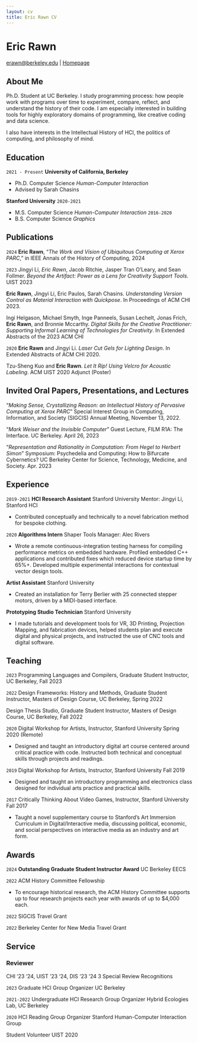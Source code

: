 ```yaml
---
layout: cv
title: Eric Rawn CV
---
```

# Eric Rawn


<div id="webaddress">
<a href="erawn@berkeley.edu">erawn@berkeley.edu</a>
| <a href="ericrawn.media">Homepage</a>
</div>


## About Me
Ph.D. Student at UC Berkeley. I study programming process: how people work with programs over time to experiment, compare, reflect, and understand the history of their code. I am especially interested in building tools for highly exploratory domains of programming, like creative coding and data science.

I also have interests in the Intellectual History of HCI, the politics of computing, and philosophy of mind. 


## Education
`2021 - Present`
__University of California, Berkeley__
- Ph.D. Computer Science *Human-Computer Interaction*
- Advised by Sarah Chasins

__Stanford University__
`2020-2021`
- M.S. Computer Science _Human-Computer Interaction_
`2016-2020`
- B.S. Computer Science _Graphics_

## Publications
`2024`
**Eric Rawn**, “_The Work and Vision of Ubiquitous Computing at Xerox PARC_,” in IEEE Annals of the History of Computing, 2024

`2023`
Jingyi Li, _Eric Rawn_, Jacob Ritchie, Jasper Tran O’Leary, and Sean Follmer. _Beyond the Artifact: Power as a Lens for Creativity Support Tools_. UIST  2023

**Eric Rawn**, Jingyi Li, Eric Paulos, Sarah Chasins. _Understanding Version Control as Material Interaction with Quickpose_. In Proceedings of ACM CHI 2023.

Ingi Helgason, Michael Smyth, Inge Panneels, Susan Lechelt, Jonas Frich, **Eric Rawn**, and Bronnie Mccarthy. _Digital Skills for the Creative Practitioner: Supporting Informal Learning of Technologies for Creativity_. In Extended Abstracts of the 2023 ACM CHI

`2020`
**Eric Rawn** and Jingyi Li. _Laser Cut Gels for Lighting Design_. In Extended Abstracts of ACM CHI 2020.

Tzu-Sheng Kuo and **Eric Rawn**. _Let It Rip! Using Velcro for Acoustic Labeling_. ACM UIST 2020 Adjunct (Poster)

## Invited Oral Papers, Presentations, and Lectures

“_Making Sense, Crystallizing Reason: an Intellectual History of Pervasive Computing at Xerox PARC_” Special Interest Group in Computing, Information, and Society (SIGCIS) Annual Meeting, November 13, 2022. 

“_Mark Weiser and the Invisible Computer_” Guest Lecture, FILM R1A: The Interface. UC Berkeley. April 26, 2023

“_Representation and Rationality in Computation: From Hegel to Herbert Simon_” Symposium: Psychedelia and Computing: How to Bifurcate Cybernetics? UC Berkeley Center for Science, Technology, Medicine, and Society. Apr. 2023

## Experience
`2019-2021`
**HCI Research Assistant** Stanford University
Mentor: Jingyi Li, Stanford HCI
- Contributed conceptually and technically to a novel fabrication method for bespoke clothing.

`2020`
**Algorithms Intern** Shaper Tools
Manager: Alec Rivers
- Wrote a remote continuous-integration testing harness for compiling performance metrics on embedded hardware. Profiled embedded C++ applications and contributed fixes which reduced device startup time by 65%+. Developed multiple experimental interactions for contextual vector design tools.

**Artist Assistant** Stanford University
- Created an installation for Terry Berlier with 25 connected stepper motors, driven by a MIDI-based interface.

**Prototyping Studio Technician** Stanford University
- I made tutorials and development tools for VR, 3D Printing, Projection Mapping, and fabrication devices, helped students plan and execute digital and physical projects, and instructed the use of CNC tools and digital software.

## Teaching
`2023`
Programming Languages and Compilers, Graduate Student Instructor, UC Berkeley, Fall 2023

`2022`
Design Frameworks: History and Methods, Graduate Student Instructor, Masters of Design Course, UC Berkeley, Spring 2022

Design Thesis Studio, Graduate Student Instructor, Masters of Design Course, UC Berkeley, Fall 2022

`2020`
Digital Workshop for Artists, Instructor, Stanford University Spring 2020 (Remote)
- Designed and taught an introductory digital art course centered around critical practice with code. Instructed both technical and conceptual skills through projects and readings.

`2019`
Digital Workshop for Artists, Instructor, Stanford University Fall 2019
- Designed and taught an introductory programming and electronics class designed for individual arts practice and practical skills.  

`2017`
Critically Thinking About Video Games, Instructor, Stanford University Fall 2017
- Taught a novel supplementary course to Stanford’s Art Immersion Curriculum in Digital/Interactive media, discussing political, economic, and social perspectives on interactive media as an industry and art form.

## Awards
`2024`
**Outstanding Graduate Student Instructor Award** UC Berkeley EECS

`2022`
ACM History Committee Fellowship
- To encourage historical research, the ACM History Committee supports up to four research projects each year with awards of up to $4,000 each.

`2022`
SIGCIS Travel Grant

`2022`
Berkeley Center for New Media Travel Grant


## Service
### Reviewer
CHI ‘23 ‘24, UIST ’23 ‘24, DIS ‘23 ‘24
3 Special Review Recognitions

`2023`
Graduate HCI Group Organizer
UC Berkeley

`2021-2022`
Undergraduate HCI Research Group Organizer
Hybrid Ecologies Lab, UC Berkeley

`2020`
HCI Reading Group Organizer 
Stanford Human-Computer Interaction Group

Student Volunteer 
UIST 2020




<!-- ### Footer

Last updated: May 2013 -->


